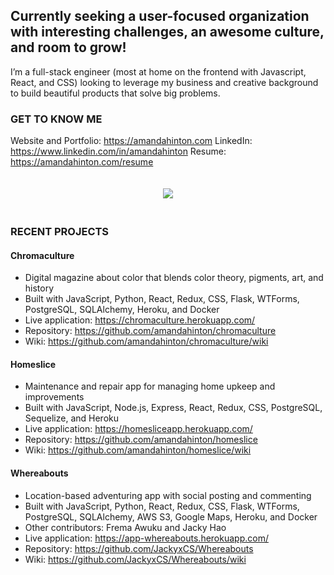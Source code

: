 ## Currently seeking a user-focused organization with interesting challenges, an awesome culture, and room to grow!

I’m a full-stack engineer (most at home on the frontend with Javascript, React, and CSS) looking to leverage my business and creative background to build beautiful products that solve big problems.

### GET TO KNOW ME

Website and Portfolio: https://amandahinton.com
LinkedIn: https://www.linkedin.com/in/amandahinton
Resume: https://amandahinton.com/resume


<p align="center">
  <img style="margin:20px" src="https://github.com/amandahinton/amandahinton/blob/main/recent_projects.gif" />
</p>


### RECENT PROJECTS

#### Chromaculture 
* Digital magazine about color that blends color theory, pigments, art, and history 
* Built with JavaScript, Python, React, Redux, CSS, Flask, WTForms, PostgreSQL, SQLAlchemy, Heroku, and Docker
* Live application: https://chromaculture.herokuapp.com/
* Repository: https://github.com/amandahinton/chromaculture
* Wiki: https://github.com/amandahinton/chromaculture/wiki       

#### Homeslice 
* Maintenance and repair app for managing home upkeep and improvements 
* Built with JavaScript, Node.js, Express, React, Redux, CSS, PostgreSQL, Sequelize, and Heroku
* Live application: https://homesliceapp.herokuapp.com/
* Repository: https://github.com/amandahinton/homeslice
* Wiki: https://github.com/amandahinton/homeslice/wiki

#### Whereabouts 
* Location-based adventuring app with social posting and commenting
* Built with JavaScript, Python, React, Redux, CSS, Flask, WTForms, PostgreSQL, SQLAlchemy, AWS S3, Google Maps, Heroku, and Docker
* Other contributors: Frema Awuku and Jacky Hao
* Live application: https://app-whereabouts.herokuapp.com/
* Repository: https://github.com/JackyxCS/Whereabouts
* Wiki: https://github.com/JackyxCS/Whereabouts/wiki   


